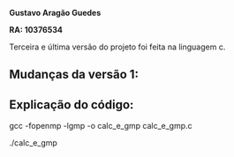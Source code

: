 **Gustavo Aragão Guedes**

**RA: 10376534**

Terceira e última versão do projeto foi feita na linguagem c.



## Mudanças da versão 1:


## Explicação do código:



gcc -fopenmp -lgmp -o calc_e_gmp calc_e_gmp.c

./calc_e_gmp
